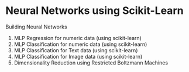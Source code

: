 # Neural Networks using Scikit-Learn
Building Neural Networks

1. MLP Regression for numeric data (using scikit-learn)
2. MLP Classification for numeric data (using scikit-learn)
3. MLP Classification for Text data (using scikit-learn)
4. MLP Classification for Image data (using scikit-learn)
5. Dimensionality Reduction using Restricted Boltzmann Machines

